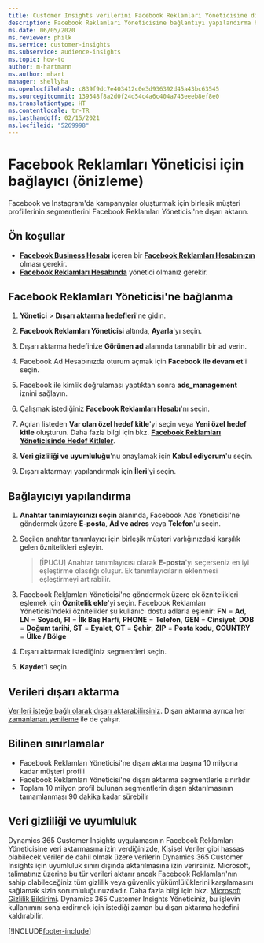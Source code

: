 ```yaml
---
title: Customer Insights verilerini Facebook Reklamları Yöneticisine dışarı aktarma
description: Facebook Reklamları Yöneticisine bağlantıyı yapılandırma hakkında bilgi edinin.
ms.date: 06/05/2020
ms.reviewer: philk
ms.service: customer-insights
ms.subservice: audience-insights
ms.topic: how-to
author: m-hartmann
ms.author: mhart
manager: shellyha
ms.openlocfilehash: c839f9dc7e403412c0e3d936392d45a43bc63545
ms.sourcegitcommit: 139548f8a2d0f24d54c4a6c404a743eeeb8ef8e0
ms.translationtype: HT
ms.contentlocale: tr-TR
ms.lasthandoff: 02/15/2021
ms.locfileid: "5269998"
---
```

# <a name="connector-for-facebook-ads-manager-preview"></a>Facebook Reklamları Yöneticisi için bağlayıcı (önizleme)

Facebook ve Instagram'da kampanyalar oluşturmak için birleşik müşteri profillerinin segmentlerini Facebook Reklamları Yöneticisi'ne dışarı aktarın.

## <a name="prerequisites"></a>Ön koşullar

- [**Facebook Business Hesabı**](https://business.facebook.com/) içeren bir [**Facebook Reklamları Hesabınızın**](https://www.facebook.com/business/learn/lessons/step-by-step-ads-manager-account) olması gerekir.
- [**Facebook Reklamları Hesabında**](https://www.facebook.com/business/learn/lessons/step-by-step-ads-manager-account) yönetici olmanız gerekir.

## <a name="connect-to-facebook-ads-manager"></a>Facebook Reklamları Yöneticisi'ne bağlanma

1. **Yönetici** > **Dışarı aktarma hedefleri**'ne gidin.

1. **Facebook Reklamları Yöneticisi** altında, **Ayarla**'yı seçin.

1. Dışarı aktarma hedefinize **Görünen ad** alanında tanınabilir bir ad verin.

1. Facebook Ad Hesabınızda oturum açmak için **Facebook ile devam et**'i seçin.

1. Facebook ile kimlik doğrulaması yaptıktan sonra **ads_management** iznini sağlayın.

1. Çalışmak istediğiniz **Facebook Reklamları Hesabı**'nı seçin.

1. Açılan listeden **Var olan özel hedef kitle**'yi seçin veya **Yeni özel hedef kitle** oluşturun. Daha fazla bilgi için bkz. [**Facebook Reklamları Yöneticisinde Hedef Kitleler**](https://www.facebook.com/business/help/744354708981227?id=2469097953376494).

1. **Veri gizliliği ve uyumluluğu**'nu onaylamak için **Kabul ediyorum**'u seçin.

1. Dışarı aktarmayı yapılandırmak için **İleri**'yi seçin.

## <a name="configure-the-connector"></a>Bağlayıcıyı yapılandırma

1. **Anahtar tanımlayıcınızı seçin** alanında, Facebook Ads Yöneticisi'ne göndermek üzere **E-posta**, **Ad ve adres** veya **Telefon**'u seçin.

1. Seçilen anahtar tanımlayıcı için birleşik müşteri varlığınızdaki karşılık gelen öznitelikleri eşleyin.
   > [İPUCU] Anahtar tanımlayıcısı olarak **E-posta**'yı seçerseniz en iyi eşleştirme olasılığı oluşur. Ek tanımlayıcıların eklenmesi eşleştirmeyi artırabilir.

1. Facebook Reklamları Yöneticisi'ne göndermek üzere ek öznitelikleri eşlemek için **Öznitelik ekle**'yi seçin. Facebook Reklamları Yöneticisi'ndeki öznitelikler şu kullanıcı dostu adlarla eşlenir: **FN** = **Ad**, **LN** = **Soyadı**, **FI** = **İlk Baş Harfi**, **PHONE** = **Telefon**, **GEN** = **Cinsiyet**, **DOB** = **Doğum tarihi**, **ST** = **Eyalet**, **CT** = **Şehir**, **ZIP** = **Posta kodu**, **COUNTRY** = **Ülke / Bölge**

1. Dışarı aktarmak istediğiniz segmentleri seçin.

1. **Kaydet**'i seçin.

## <a name="export-the-data"></a>Verileri dışarı aktarma

[Verileri isteğe bağlı olarak dışarı aktarabilirsiniz](export-destinations.md). Dışarı aktarma ayrıca her [zamanlanan yenileme](system.md#schedule-tab) ile de çalışır.

## <a name="known-limitations"></a>Bilinen sınırlamalar

- Facebook Reklamları Yöneticisi'ne dışarı aktarma başına 10 milyona kadar müşteri profili 
- Facebook Reklamları Yöneticisi'ne dışarı aktarma segmentlerle sınırlıdır
- Toplam 10 milyon profil bulunan segmentlerin dışarı aktarılmasının tamamlanması 90 dakika kadar sürebilir

## <a name="data-privacy-and-compliance"></a>Veri gizliliği ve uyumluluk

Dynamics 365 Customer Insights uygulamasının Facebook Reklamları Yöneticisine veri aktarmasına izin verdiğinizde, Kişisel Veriler gibi hassas olabilecek veriler de dahil olmak üzere verilerin Dynamics 365 Customer Insights için uyumluluk sınırı dışında aktarılmasına izin verirsiniz. Microsoft, talimatınız üzerine bu tür verileri aktarır ancak Facebook Reklamları'nın sahip olabileceğiniz tüm gizlilik veya güvenlik yükümlülüklerini karşılamasını sağlamak sizin sorumluluğunuzdadır. Daha fazla bilgi için bkz. [Microsoft Gizlilik Bildirimi](https://go.microsoft.com/fwlink/?linkid=396732).
Dynamics 365 Customer Insights Yöneticiniz, bu işlevin kullanımını sona erdirmek için istediği zaman bu dışarı aktarma hedefini kaldırabilir.


[!INCLUDE[footer-include](../includes/footer-banner.md)]